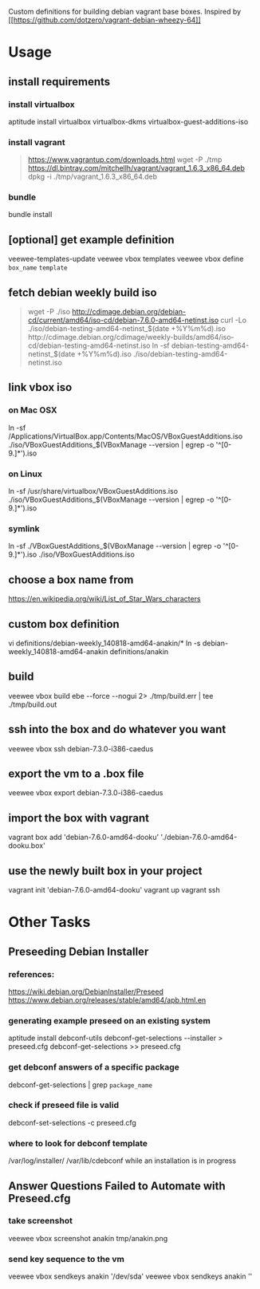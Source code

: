 Custom definitions for building debian vagrant base boxes.
Inspired by [[https://github.com/dotzero/vagrant-debian-wheezy-64]]

# Usage

## install requirements
### install virtualbox
aptitude install virtualbox virtualbox-dkms virtualbox-guest-additions-iso
### install vagrant
> https://www.vagrantup.com/downloads.html
wget -P ./tmp https://dl.bintray.com/mitchellh/vagrant/vagrant_1.6.3_x86_64.deb
dpkg -i ./tmp/vagrant_1.6.3_x86_64.deb
### bundle
bundle install

## [optional] get example definition
veewee-templates-update
veewee vbox templates
veewee vbox define `box_name` `template`

## fetch debian weekly build iso
> wget -P ./iso http://cdimage.debian.org/debian-cd/current/amd64/iso-cd/debian-7.6.0-amd64-netinst.iso
curl -Lo ./iso/debian-testing-amd64-netinst_$(date +%Y%m%d).iso http://cdimage.debian.org/cdimage/weekly-builds/amd64/iso-cd/debian-testing-amd64-netinst.iso
ln -sf debian-testing-amd64-netinst_$(date +%Y%m%d).iso ./iso/debian-testing-amd64-netinst.iso

## link vbox iso
### on Mac OSX
ln -sf /Applications/VirtualBox.app/Contents/MacOS/VBoxGuestAdditions.iso ./iso/VBoxGuestAdditions_$(VBoxManage --version | egrep -o '^[0-9.]*').iso
### on Linux
ln -sf /usr/share/virtualbox/VBoxGuestAdditions.iso ./iso/VBoxGuestAdditions_$(VBoxManage --version | egrep -o '^[0-9.]*').iso
### symlink
ln -sf ./VBoxGuestAdditions_$(VBoxManage --version | egrep -o '^[0-9.]*').iso ./iso/VBoxGuestAdditions.iso

## choose a box name from
https://en.wikipedia.org/wiki/List_of_Star_Wars_characters

## custom box definition
vi definitions/debian-weekly_140818-amd64-anakin/*
ln -s debian-weekly_140818-amd64-anakin definitions/anakin

## build
veewee vbox build ebe --force --nogui 2> ./tmp/build.err | tee ./tmp/build.out

## ssh into the box and do whatever you want
veewee vbox ssh debian-7.3.0-i386-caedus

## export the vm to a .box file
veewee vbox export debian-7.3.0-i386-caedus

## import the box with vagrant
vagrant box add 'debian-7.6.0-amd64-dooku' './debian-7.6.0-amd64-dooku.box'

## use the newly built box in your project
vagrant init 'debian-7.6.0-amd64-dooku'
vagrant up
vagrant ssh


# Other Tasks

## Preseeding Debian Installer
### references:
https://wiki.debian.org/DebianInstaller/Preseed
https://www.debian.org/releases/stable/amd64/apb.html.en
### generating example preseed on an existing system
aptitude install debconf-utils
debconf-get-selections --installer > preseed.cfg
debconf-get-selections >> preseed.cfg
### get debconf answers of a specific package
debconf-get-selections | grep `package_name`
### check if preseed file is valid
debconf-set-selections -c preseed.cfg
### where to look for debconf template
/var/log/installer/
/var/lib/cdebconf while an installation is in progress

## Answer Questions Failed to Automate with Preseed.cfg
### take screenshot
veewee vbox screenshot anakin tmp/anakin.png
### send key sequence to the vm
veewee vbox sendkeys anakin '/dev/sda'
veewee vbox sendkeys anakin '<Enter>'
